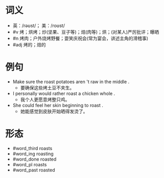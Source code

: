 # 词义
- 英：/rəʊst/； 美：/roʊst/
- #v 烤；烘烤；炒(坚果、豆子等)；焙(肉等)；烘；(对某人)严厉批评；曝晒
- #n 烤肉；户外烧烤野餐；耍笑庆祝会(常为宴会，讲述主角的滑稽事)
- #adj 烤的；焙的
# 例句
- Make sure the roast potatoes aren 't raw in the middle .
	- 要确保这些烤土豆不夹生。
- I personally would rather roast a chicken whole .
	- 我个人更愿意烤整只鸡。
- She could feel her skin beginning to roast .
	- 她能感觉到皮肤开始晒得发烫了。
# 形态
- #word_third roasts
- #word_ing roasting
- #word_done roasted
- #word_pl roasts
- #word_past roasted
